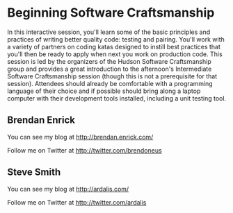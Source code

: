Beginning Software Craftsmanship
============

In this interactive session, you'll learn some of the basic principles and practices of writing better quality code: testing and pairing. You'll work with a variety of partners on coding katas designed to instill best practices that you'll then be ready to apply when next you work on production code. This session is led by the organizers of the Hudson Software Craftsmanship group and provides a great introduction to the afternoon's Intermediate Software Craftsmanship session (though this is not a prerequisite for that session). Attendees should already be comfortable with a programming language of their choice and if possible should bring along a laptop computer with their development tools installed, including a unit testing tool.

## Brendan Enrick

You can see my blog at http://brendan.enrick.com/

Follow me on Twitter at http://twitter.com/brendoneus

## Steve Smith

You can see my blog at http://ardalis.com/

Follow me on Twitter at http://twitter.com/ardalis

